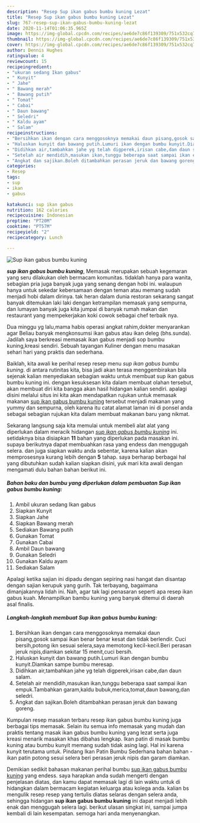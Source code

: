```yaml
---
description: "Resep Sup ikan gabus bumbu kuning Lezat"
title: "Resep Sup ikan gabus bumbu kuning Lezat"
slug: 767-resep-sup-ikan-gabus-bumbu-kuning-lezat
date: 2020-11-14T01:06:35.965Z
image: https://img-global.cpcdn.com/recipes/ae6de7c86f139309/751x532cq70/sup-ikan-gabus-bumbu-kuning-foto-resep-utama.jpg
thumbnail: https://img-global.cpcdn.com/recipes/ae6de7c86f139309/751x532cq70/sup-ikan-gabus-bumbu-kuning-foto-resep-utama.jpg
cover: https://img-global.cpcdn.com/recipes/ae6de7c86f139309/751x532cq70/sup-ikan-gabus-bumbu-kuning-foto-resep-utama.jpg
author: Dennis Hughes
ratingvalue: 4
reviewcount: 15
recipeingredient:
- "ukuran sedang Ikan gabus"
- " Kunyit"
- " Jahe"
- " Bawang merah"
- " Bawang putih"
- " Tomat"
- " Cabai"
- " Daun bawang"
- " Seledri"
- " Kaldu ayam"
- " Salam"
recipeinstructions:
- "Bersihkan ikan dengan cara menggosoknya memakai daun pisang,gosok sampai ikan benar benar kesat dan tidak berlendir. Cuci bersih,potong ikn sesuai selera,saya memotong kecil-kecil.Beri perasan jeruk nipis,diamkan sekitar 15 menit,cuci bersih."
- "Haluskan kunyit dan bawang putih.Lumuri ikan dengan bumbu kunyit.Diamkan sampe bumbu meresap."
- "Didihkan air,tambahkan jahe yg telah digperek,irisan cabe,dan daun salam."
- "Setelah air mendidih,masukan ikan,tunggu beberapa saat sampai ikan empuk.Tambahkan garam,kaldu bubuk,merica,tomat,daun bawang,dan seledri."
- "Angkat dan sajikan.Boleh ditambahkan perasan jeruk dan bawang goreng."
categories:
- Resep
tags:
- sup
- ikan
- gabus

katakunci: sup ikan gabus 
nutrition: 162 calories
recipecuisine: Indonesian
preptime: "PT20M"
cooktime: "PT57M"
recipeyield: "2"
recipecategory: Lunch

---
```



![Sup ikan gabus bumbu kuning](https://img-global.cpcdn.com/recipes/ae6de7c86f139309/751x532cq70/sup-ikan-gabus-bumbu-kuning-foto-resep-utama.jpg)

<b><i>sup ikan gabus bumbu kuning</i></b>, Memasak merupakan sebuah kegemaran yang seru dilakukan oleh bermacam komunitas. tidaklah hanya para wanita, sebagian pria juga banyak juga yang senang dengan hobi ini. walaupun hanya untuk sekedar kebersamaan dengan teman atau memang sudah menjadi hobi dalam dirinya. tak heran dalam dunia restoran sekarang sangat banyak ditemukan laki laki dengan ketrampilan memasak yang sempurna, dan lumayan banyak juga kita jumpai di banyak rumah makan dan restaurant yang mempekerjakan koki cowok sebagai chef terbaik nya.

Dua minggu yg lalu,mama habis operasi angkat rahim,dokter menyarankan agar Beliau banyak mengkonsumsi ikan gabus atau ikan deleg (bhs.sunda). Jadilah saya berkreasi memasak ikan gabus menjadi sop bumbu kuning,kreasi sendiri. Sebuah tayangan Kuliner dengan menu masakan sehari hari yang praktis dan sederhana.

Baiklah, kita awali ke perihal resep resep menu <i>sup ikan gabus bumbu kuning</i>. di antara rutinitas kita, bisa jadi akan terasa menggembirakan bila sejenak kalian menyediakan sebagian waktu untuk membuat sup ikan gabus bumbu kuning ini. dengan kesuksesan kita dalam membuat olahan tersebut, akan membuat diri kita bangga akan hasil hidangan kalian sendiri. apalagi disini melalui situs ini kita akan mendapatkan rujukan untuk memasak makanan <u>sup ikan gabus bumbu kuning</u> tersebut menjadi makanan yang yummy dan sempurna, oleh karena itu catat alamat laman ini di ponsel anda sebagai sebagian rujukan kita dalam membuat makanan baru yang nikmat.


Sekarang langsung saja kita memulai untuk membeli alat alat yang diperlukan dalam meracik hidangan <u><i>sup ikan gabus bumbu kuning</i></u> ini. setidaknya bisa disiapkan <b>11</b> bahan yang diperlukan pada masakan ini. supaya berikutnya dapat membuahkan rasa yang endess dan menggugah selera. dan juga siapkan waktu anda sebentar, karena kalian akan memprosesnya kurang lebih dengan <b>5</b> tahap. saya berharap berbagai hal yang dibutuhkan sudah kalian siapkan disini, yuk mari kita awali dengan mengamati dulu bahan bahan berikut ini.

<!--inarticleads1-->

##### Bahan baku dan bumbu yang diperlukan dalam pembuatan Sup ikan gabus bumbu kuning:

1. Ambil ukuran sedang Ikan gabus
1. Siapkan  Kunyit
1. Siapkan  Jahe
1. Siapkan  Bawang merah
1. Sediakan  Bawang putih
1. Gunakan  Tomat
1. Gunakan  Cabai
1. Ambil  Daun bawang
1. Gunakan  Seledri
1. Gunakan  Kaldu ayam
1. Sediakan  Salam


Apalagi ketika sajian ini dipadu dengan sepiring nasi hangat dan disantap dengan sajian kerupuk yang gurih. Tak terbayang, bagaimana dimanjakannya lidah ini. Nah, agar tak lagi penasaran seperti apa resep ikan gabus kuah. Menampilkan bambu kuning yang banyak ditemui di daerah asal finalis. 

<!--inarticleads2-->

##### Langkah-langkah membuat Sup ikan gabus bumbu kuning:

1. Bersihkan ikan dengan cara menggosoknya memakai daun pisang,gosok sampai ikan benar benar kesat dan tidak berlendir. Cuci bersih,potong ikn sesuai selera,saya memotong kecil-kecil.Beri perasan jeruk nipis,diamkan sekitar 15 menit,cuci bersih.
1. Haluskan kunyit dan bawang putih.Lumuri ikan dengan bumbu kunyit.Diamkan sampe bumbu meresap.
1. Didihkan air,tambahkan jahe yg telah digperek,irisan cabe,dan daun salam.
1. Setelah air mendidih,masukan ikan,tunggu beberapa saat sampai ikan empuk.Tambahkan garam,kaldu bubuk,merica,tomat,daun bawang,dan seledri.
1. Angkat dan sajikan.Boleh ditambahkan perasan jeruk dan bawang goreng.


Kumpulan resep masakan terbaru resep ikan gabus bumbu kuning juga berbagai tips memasak. Selain itu semua info memasak yang mudah dan praktis tentang masak ikan gabus bumbu kuning yang lezat serta juga kreasi menarik masakan khas dibahas lengkap. Ikan patin di masak bumbu kuning atau bumbu kunyit memang sudah tidak asing lagi. Hal ini karena kunyit terutama untuk. Pindang Ikan Patin Bumbu Sederhana bahan bahan -ikan patin potong sesui selera beri perasan jeruk nipis dan garam diamkan. 

Demikian sedikit bahasan makanan perihal bumbu <u>sup ikan gabus bumbu kuning</u> yang endess. saya harapkan anda sudah mengerti dengan penjelasan diatas, dan kamu dapat memasak lagi di lain waktu untuk di hidangkan dalam bermacam kegiatan keluarga atau kolega anda. kalian bs mengulik resep resep yang tertulis diatas selaras dengan selera anda, sehingga hidangan <b>sup ikan gabus bumbu kuning</b> ini dapat menjadi lebih enak dan menggugah selera lagi. berikut ulasan singkat ini, sampai jumpa kembali di lain kesempatan. semoga hari anda menyenangkan.
